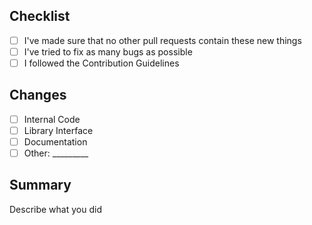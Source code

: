 ## Checklist
- [ ] I've made sure that no other pull requests contain these new things
- [ ] I've tried to fix as many bugs as possible
- [ ] I followed the Contribution Guidelines

## Changes
- [ ] Internal Code
- [ ] Library Interface
- [ ] Documentation
- [ ] Other: _________

## Summary
Describe what you did
